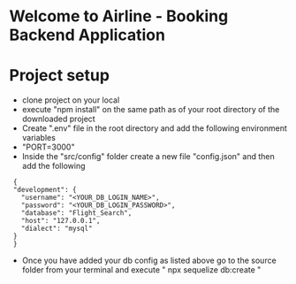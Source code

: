 # Welcome to Airline - Booking Backend Application

# Project setup
 - clone project on your local
 - execute "npm install" on the same path as of your root directory of the downloaded project
 - Create ".env" file in the root directory and add the following environment variables
 - "PORT=3000"
 - Inside the "src/config" folder create a new file "config.json" and then add the following
 `````
  {
  "development": {
    "username": "<YOUR_DB_LOGIN_NAME>",
    "password": "<YOUR_DB_LOGIN_PASSWORD>",
    "database": "Flight_Search",
    "host": "127.0.0.1",
    "dialect": "mysql"
  }
  }
 `````
- Once you have added your db config as listed above go to the source folder from your terminal and execute 
    " npx sequelize db:create "